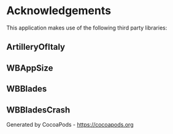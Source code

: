 # Acknowledgements
This application makes use of the following third party libraries:

## ArtilleryOfItaly




## WBAppSize




## WBBlades




## WBBladesCrash



Generated by CocoaPods - https://cocoapods.org
